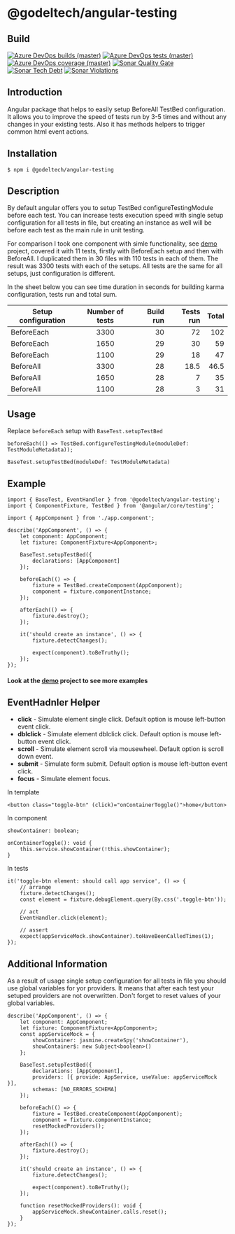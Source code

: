 # @godeltech/angular-testing

## Build

[![Azure DevOps builds (master)](https://img.shields.io/azure-devops/build/GodelTech/OpenSource/55?style=flat-square)](https://dev.azure.com/GodelTech/OpenSource/_build/latest?definitionId=53&branchName=feature/libraries-update)
[![Azure DevOps tests (master)](https://img.shields.io/azure-devops/tests/GodelTech/OpenSource/55?style=flat-square)](https://dev.azure.com/GodelTech/OpenSource/_build/latest?definitionId=53&branchName=feature/libraries-update)
[![Azure DevOps coverage (master)](https://img.shields.io/azure-devops/coverage/GodelTech/OpenSource/55?style=flat-square)](https://dev.azure.com/GodelTech/OpenSource/_build/latest?definitionId=53&branchName=feature/libraries-update)
[![Sonar Quality Gate](https://img.shields.io/sonar/quality_gate/angular-testing?server=https%3A%2F%2Fsonarcloud.io&style=flat-square)](https://sonarcloud.io/dashboard?id=angular-testing)
[![Sonar Tech Debt](https://img.shields.io/sonar/tech_debt/angular-testing?server=https%3A%2F%2Fsonarcloud.io&style=flat-square)](https://sonarcloud.io/dashboard?id=angular-testing)
[![Sonar Violations](https://img.shields.io/sonar/violations/angular-testing?format=long&server=https%3A%2F%2Fsonarcloud.io&style=flat-square)](https://sonarcloud.io/dashboard?id=angular-testing)
## Introduction

Angular package that helps to easily setup BeforeAll TestBed configuration. It allows you to improve the speed of tests run by 3-5 times and without any changes in your existing tests.
Also it has methods helpers to trigger common html event actions.

## Installation

```
$ npm i @godeltech/angular-testing
```

## Description

By default angular offers you to setup TestBed configureTestingModule before each test. You can increase tests execution speed with single setup configuration for all tests in file, but creating an instance as well will be before each test as the main rule in unit testing.

For comparison I took one component with simle functionality, see [demo](https://github.com/GodelTech/angular-testing/tree/master/src) project, covered it with 11 tests, firstly with BeforeEach setup and then with BeforeAll. I duplicated them in 30 files with 110 tests in each of them. The result was 3300 tests with each of the setups. All tests are the same for all setups, just configuration is different.

In the sheet below you can see time duration in seconds for building karma configuration, tests run and total sum.

| Setup configuration | Number of tests | Build run | Tests run | Total |
| ------------- |:---------------:| ---------:|----------:|------:|
| BeforeEach    | 3300            | 30        | 72        | 102   |
| BeforeEach    | 1650            | 29        | 30        | 59    |
| BeforeEach    | 1100            | 29        | 18        | 47    |
| BeforeAll     | 3300            | 28        | 18.5      | 46.5  |
| BeforeAll     | 1650            | 28        | 7         | 35    |
| BeforeAll     | 1100            | 28        | 3         | 31    |

## Usage

Replace `beforeEach` setup with `BaseTest.setupTestBed`
```
beforeEach(() => TestBed.configureTestingModule(moduleDef: TestModuleMetadata));
```

```
BaseTest.setupTestBed(moduleDef: TestModuleMetadata)
```

## Example

```
import { BaseTest, EventHandler } from '@godeltech/angular-testing';
import { ComponentFixture, TestBed } from '@angular/core/testing';

import { AppComponent } from './app.component';

describe('AppComponent', () => {
    let component: AppComponent;
    let fixture: ComponentFixture<AppComponent>;

    BaseTest.setupTestBed({
        declarations: [AppComponent]
    });

    beforeEach(() => {
        fixture = TestBed.createComponent(AppComponent);
        component = fixture.componentInstance;
    });

    afterEach(() => {
        fixture.destroy();
    });

    it('should create an instance', () => {
        fixture.detectChanges();

        expect(component).toBeTruthy();
    });
});
```

#### Look at the [demo](https://github.com/GodelTech/angular-testing/tree/master/src) project to see more examples

## EventHadnler Helper

* **click** - Simulate element single click. Default option is mouse left-button event click.
* **dblclick** - Simulate element dblclick click. Default option is mouse left-button event click.
* **scroll** - Simulate element scroll via mousewheel. Default option is scroll down event.
* **submit** - Simulate form submit. Default option is mouse left-button event click.
* **focus** - Simulate element focus.

In template
```
<button class="toggle-btn" (click)="onContainerToggle()">home</button>
```

In component
```
showContainer: boolean;

onContainerToggle(): void {
    this.service.showContainer(!this.showContainer);
}
```

In tests
```
it('toggle-btn element: should call app service', () => {
    // arrange
    fixture.detectChanges();
    const element = fixture.debugElement.query(By.css('.toggle-btn'));

    // act
    EventHandler.click(element);

    // assert
    expect(appServiceMock.showContainer).toHaveBeenCalledTimes(1);
});
```

## Additional Information

As a result of usage single setup configuration for all tests in file you should use global variables for yor providers. It means that after each test your setuped providers are not overwritten. Don't forget to reset values of your global variables.

```
describe('AppComponent', () => {
    let component: AppComponent;
    let fixture: ComponentFixture<AppComponent>;
    const appServiceMock = {
        showContainer: jasmine.createSpy('showContainer'),
        showContainer$: new Subject<boolean>()
    };

    BaseTest.setupTestBed({
        declarations: [AppComponent],
        providers: [{ provide: AppService, useValue: appServiceMock }],
        schemas: [NO_ERRORS_SCHEMA]
    });

    beforeEach(() => {
        fixture = TestBed.createComponent(AppComponent);
        component = fixture.componentInstance;
        resetMockedProviders();
    });

    afterEach(() => {
        fixture.destroy();
    });
    
    it('should create an instance', () => {
        fixture.detectChanges();

        expect(component).toBeTruthy();
    });
    
    function resetMockedProviders(): void {
        appServiceMock.showContainer.calls.reset();
    }
});
```
